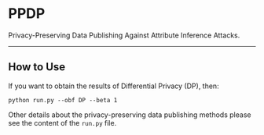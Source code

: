# PPDP

Privacy-Preserving Data Publishing Against Attribute Inference Attacks.

<hr>

## How to Use

If you want to obtain the results of Differential Privacy (DP), then:

`python run.py --obf DP --beta 1`

Other details about the privacy-preserving data publishing methods please see the content of the `run.py` file.
